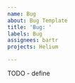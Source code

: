 ```yaml
---
name: Bug
about: Bug Template
title: 'Bug: '
labels: Bug
assignees: bartr
projects: Helium

---
```


TODO - define

